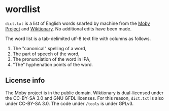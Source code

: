 # wordlist

``dict.txt`` is a list of English words snarfed by machine from the [Moby Project](https://en.wikipedia.org/wiki/Moby_Project) and [Wiktionary](https://en.wiktionary.org). No additional edits have been made.

The word list is a tab-delimited utf-8 text file with columns as follows.

1. The "canonical" spelling of a word,
2. The part of speech of the word,
3. The pronunciation of the word in IPA,
4. "The" hyphenation points of the word.


## License info

The Moby project is in the public domain. Wiktionary is dual-licensed under the CC-BY-SA 3.0 and GNU GFDL licenses. For this reason, ``dict.txt`` is also under CC-BY-SA 3.0. The code under ``/tools`` is under GPLv3.
